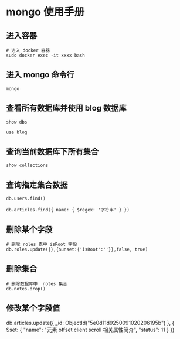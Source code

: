 # mongo 使用手册

## 进入容器

```shell
# 进入 docker 容器
sudo docker exec -it xxxx bash
```

## 进入 mongo 命令行

```shell
mongo
```

## 查看所有数据库并使用 blog 数据库

```show
show dbs

use blog
```

## 查询当前数据库下所有集合

```shell
show collections
```

## 查询指定集合数据

```shell
db.users.find()

db.articles.find({ name: { $regex: '字符串' } })
```

## 删除某个字段

```shell
# 删除 roles 表中 isRoot 字段
db.roles.update({},{$unset:{'isRoot':''}},false, true)
```

## 删除集合

```shell
# 删除数据库中  notes 集合
db.notes.drop()
```

## 修改某个字段值

db.articles.update({ _id: ObjectId("5e0d11d9250091020206195b") }, {    
  $set: {
    "name": "元素 offset client scroll 相关属性简介",
    "status": 11
  }
})

